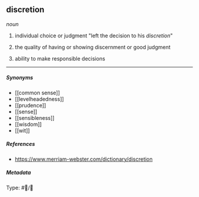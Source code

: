 ## discretion  # 

_noun_

1. individual choice or judgment
   "left the decision to his _discretion_"

2. the quality of having or showing discernment or good judgment

3. ability to make responsible decisions 

___

##### Synonyms

-   [[common sense]]
-   [[levelheadedness]]
-   [[prudence]]
-   [[sense]]
-   [[sensibleness]]
-   [[wisdom]]
-   [[wit]]

##### References

- https://www.merriam-webster.com/dictionary/discretion

##### Metadata

Type: #💬/💬 